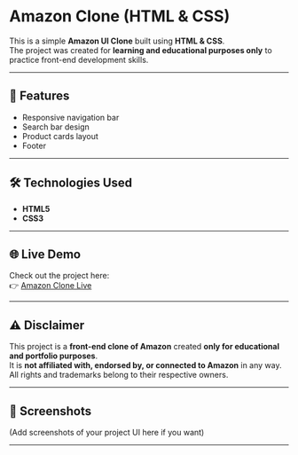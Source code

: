 # Amazon Clone (HTML & CSS)

This is a simple **Amazon UI Clone** built using **HTML & CSS**.  
The project was created for **learning and educational purposes only** to practice front-end development skills.

---

## 🚀 Features
- Responsive navigation bar  
- Search bar design  
- Product cards layout  
- Footer  

---

## 🛠️ Technologies Used
- **HTML5**
- **CSS3**

---

## 🌐 Live Demo
Check out the project here:  
👉 [Amazon Clone Live](https://your-username.github.io/Amazon-Clone-Project/)  

---

## ⚠️ Disclaimer
This project is a **front-end clone of Amazon** created **only for educational and portfolio purposes**.  
It is **not affiliated with, endorsed by, or connected to Amazon** in any way.  
All rights and trademarks belong to their respective owners.  

---

## 📸 Screenshots
(Add screenshots of your project UI here if you want)

---

